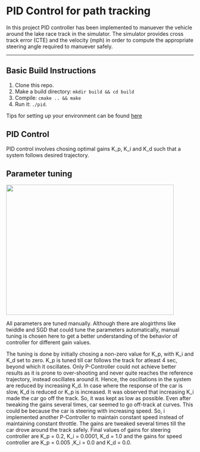 # PID Control for path tracking

In this project PID controller has been implemented to manuever the vehicle around the lake race track in the simulator. The simulator provides cross track error (CTE) and the velocity (mph) in order to compute the appropriate steering angle required to manuever safely. 

[//]: # (Image References)
[image1]: ./simulation.png

---

## Basic Build Instructions

1. Clone this repo.
2. Make a build directory: `mkdir build && cd build`
3. Compile: `cmake .. && make`
4. Run it: `./pid`. 

Tips for setting up your environment can be found [here](https://classroom.udacity.com/nanodegrees/nd013/parts/40f38239-66b6-46ec-ae68-03afd8a601c8/modules/0949fca6-b379-42af-a919-ee50aa304e6a/lessons/f758c44c-5e40-4e01-93b5-1a82aa4e044f/concepts/23d376c7-0195-4276-bdf0-e02f1f3c665d)

## PID Control

PID control involves chosing optimal gains K_p, K_i and K_d such that a system follows desired trajectory.

## Parameter tuning

<img src="./simulation.png" width="450" height="350"> 

All parameters are tuned manually. Although there are alogirthms like twiddle and SGD that could tune the parameters automatically, manual tuning is chosen here to get a better understanding of the behavior of controller for different gain values. 

The tuning is done by initially chosing a non-zero value for K_p, with K_i and K_d set to zero. K_p is tuned till car follows the track for atleast 4 sec, beyond which it oscillates. Only P-Controller could not achieve better results as it is prone to over-shooting and never quite reaches the reference trajectory, instead oscillates around it. Hence, the oscillations in the system are reduced by increasing K_d. In case where the response of the car is slow, K_d is reduced or K_p is increased. It was observed that increasing K_i made the car go off the track. So, it was kept as low as possible. Even after tweaking the gains several times, car seemed to go off-track at curves. This could be because the car is steering with increasing speed. So, i implemented another P-Controller to maintain constant speed instead of maintaining constant throttle. The gains are tweaked several times till the car drove around the track safely. Final values of gains for steering controller are K_p = 0.2, K_i = 0.0001, K_d = 1.0 and the gains for speed controller are K_p = 0.005 ,K_i = 0.0 and K_d = 0.0.

